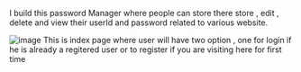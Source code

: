 I build this password Manager where people can store there store , edit , delete and view
their userId and password related to various website.

![image](https://user-images.githubusercontent.com/89289293/143277026-9d448643-1070-4a84-9961-c2a231123a6e.png)
This is index page where user will have two option , one for login if he is already a regitered user or to register if you are visiting here for first time
